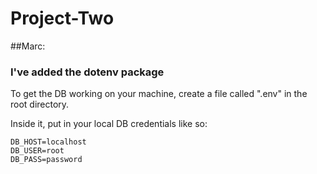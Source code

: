 # Project-Two

##Marc:

### I've added the dotenv package

To get the DB working on your machine, create a file called ".env" in the root directory.

Inside it, put in your local DB credentials like so:

```
DB_HOST=localhost
DB_USER=root
DB_PASS=password
```
